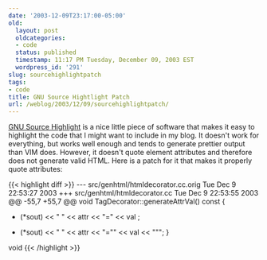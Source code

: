 ```yaml
---
date: '2003-12-09T23:17:00-05:00'
old:
  layout: post
  oldcategories:
  - code
  status: published
  timestamp: 11:17 PM Tuesday, December 09, 2003 EST
  wordpress_id: '291'
slug: sourcehighlightpatch
tags:
- code
title: GNU Source Hightlight Patch
url: /weblog/2003/12/09/sourcehighlightpatch/
---
```


[GNU Source Highlight](http://www.gnu.org/software/src-highlite/source-highlight.html) is a nice little piece of software that makes it easy to highlight the code that I might want to include in my blog.  It doesn't work for everything, but works well enough and tends to generate prettier output than VIM does.  However, it doesn't quote element attributes and therefore does not generate valid HTML. Here is a patch for it that makes it properly quote attributes:

{{< highlight diff >}}
--- src/genhtml/htmldecorator.cc.orig   Tue Dec  9 22:53:27 2003
+++ src/genhtml/htmldecorator.cc    Tue Dec  9 22:53:55 2003
@@ -55,7 +55,7 @@
 void
 TagDecorator::generateAttrVal() const
 {
-  (*sout) << " " << attr << "=" << val ;
+  (*sout) << " " << attr << "=\"" << val << "\"";
 }

 void
{{< /highlight >}}

